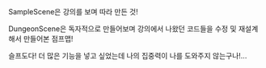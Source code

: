 SampleScene은 강의를 보며 따라 만든 것!

DungeonScene은 독자적으로 만들어보며 강의에서 나왔던 코드들을 수정 및 재설계해서 만들어본 점프맵!

슬프도다! 더 많은 기능을 넣고 싶었는데 나의 집중력이 나를 도와주지 않는구나!...
